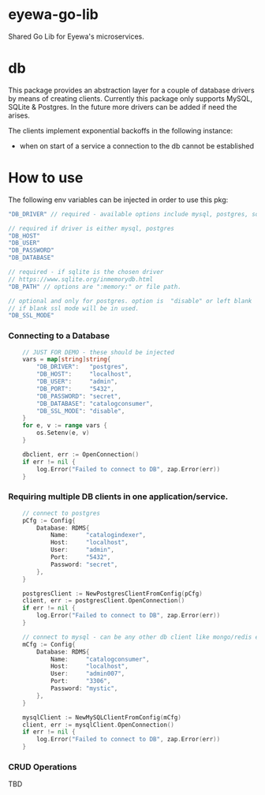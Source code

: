 # eyewa-go-lib
Shared Go Lib for Eyewa's microservices.

# db
This package provides an abstraction layer for a couple of database drivers by means of creating clients. Currently this package only supports MySQL, SQLite & Postgres. In the future more drivers can be added if need the arises.

The clients implement exponential backoffs in the following instance:
- when on start of a service a connection to the db cannot be established

# How to use
The following env variables can be injected in order to use this pkg:

```go
"DB_DRIVER" // required - available options include mysql, postgres, sqlite

// required if driver is either mysql, postgres
"DB_HOST"
"DB_USER"
"DB_PASSWORD"
"DB_DATABASE"

// required - if sqlite is the chosen driver
// https://www.sqlite.org/inmemorydb.html
"DB_PATH" // options are ":memory:" or file path.

// optional and only for postgres. option is  "disable" or left blank
// if blank ssl mode will be in used.
"DB_SSL_MODE"
```
### Connecting to a Database

```go
	// JUST FOR DEMO - these should be injected
	vars = map[string]string{
		"DB_DRIVER":   "postgres",
		"DB_HOST":     "localhost",
		"DB_USER":     "admin",
		"DB_PORT":     "5432",
		"DB_PASSWORD": "secret",
		"DB_DATABASE": "catalogconsumer",
		"DB_SSL_MODE": "disable",
	}
	for e, v := range vars {
		os.Setenv(e, v)
	}

	dbclient, err := OpenConnection()
	if err != nil {
		log.Error("Failed to connect to DB", zap.Error(err))
	}
```

### Requiring multiple DB clients in one application/service.

```go
	// connect to postgres
	pCfg := Config{
		Database: RDMS{
			Name:     "catalogindexer",
			Host:     "localhost",
			User:     "admin",
			Port:     "5432",
			Password: "secret",
		},
	}

	postgresClient := NewPostgresClientFromConfig(pCfg)
	client, err := postgresClient.OpenConnection()
	if err != nil {
		log.Error("Failed to connect to DB", zap.Error(err))
	}

	// connect to mysql - can be any other db client like mongo/redis etc.
	mCfg := Config{
		Database: RDMS{
			Name:     "catalogconsumer",
			Host:     "localhost",
			User:     "admin007",
			Port:     "3306",
			Password: "mystic",
		},
	}

	mysqlClient := NewMySQLClientFromConfig(mCfg)
	client, err := mysqlClient.OpenConnection()
	if err != nil {
		log.Error("Failed to connect to DB", zap.Error(err))
	}

```

### CRUD Operations
TBD
